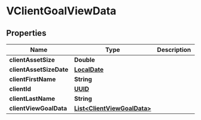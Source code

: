 
# VClientGoalViewData

## Properties
Name | Type | Description | Notes
------------ | ------------- | ------------- | -------------
**clientAssetSize** | **Double** |  |  [optional]
**clientAssetSizeDate** | [**LocalDate**](LocalDate.md) |  |  [optional]
**clientFirstName** | **String** |  |  [optional]
**clientId** | [**UUID**](UUID.md) |  |  [optional]
**clientLastName** | **String** |  |  [optional]
**clientViewGoalData** | [**List&lt;ClientViewGoalData&gt;**](ClientViewGoalData.md) |  |  [optional]




